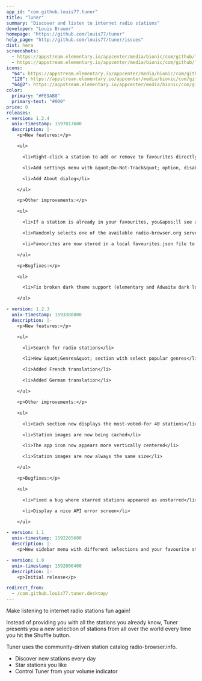 ```yaml
---
app_id: "com.github.louis77.tuner"
title: "Tuner"
summary: "Discover and listen to internet radio stations"
developer: "Louis Brauer"
homepage: "https://github.com/louis77/tuner"
help_page: "http://github.com/louis77/tuner/issues"
dist: hera
screenshots:
  - https://appstream.elementary.io/appcenter/media/bionic/com/github/louis77.tuner/1CC7F23F602954A1ADE36E90217EBF0D/screenshots/image-1_orig.png
  - https://appstream.elementary.io/appcenter/media/bionic/com/github/louis77.tuner/1CC7F23F602954A1ADE36E90217EBF0D/screenshots/image-2_orig.png
icons:
  "64": https://appstream.elementary.io/appcenter/media/bionic/com/github/louis77.tuner/1CC7F23F602954A1ADE36E90217EBF0D/icons/64x64/com.github.louis77.tuner_com.github.louis77.tuner.png
  "128": https://appstream.elementary.io/appcenter/media/bionic/com/github/louis77.tuner/1CC7F23F602954A1ADE36E90217EBF0D/icons/128x128/com.github.louis77.tuner_com.github.louis77.tuner.png
  "64@2": https://appstream.elementary.io/appcenter/media/bionic/com/github/louis77.tuner/1CC7F23F602954A1ADE36E90217EBF0D/icons/64x64@2/com.github.louis77.tuner_com.github.louis77.tuner.png
color:
  primary: "#FE9AB8"
  primary-text: "#000"
price: 0
releases:
- version: 1.2.4
  unix-timestamp: 1597017600
  description: |-
    <p>New features:</p>

    <ul>

      <li>Right-click a station to add or remove to favourites directly</li>

      <li>Add settings menu with &quot;Do-Not-Track&quot; option, disables sending station listening events to radio-browser.org</li>

      <li>Add About dialog</li>

    </ul>

    <p>Other improvements:</p>

    <ul>

      <li>If a station is already in your favourites, you&apos;ll see a little star in the title</li>

      <li>Randomly selects one of the available radio-browser.org servers (was always de1 before)</li>

      <li>Favourites are now stored in a local favourites.json file to improve app startup time</li>

    </ul>

    <p>Bugfixes:</p>

    <ul>

      <li>Fix broken dark theme support (elementary and Adwaita dark look fine now)</li>

    </ul>

- version: 1.2.3
  unix-timestamp: 1593388800
  description: |-
    <p>New features:</p>

    <ul>

      <li>Search for radio stations</li>

      <li>New &quot;Genres&quot; section with select popular genres</li>

      <li>Added French translation</li>

      <li>Added German translation</li>

    </ul>

    <p>Other improvements:</p>

    <ul>

      <li>Each section now displays the most-voted-for 40 stations</li>

      <li>Station images are now being cached</li>

      <li>The app icon now appears more vertically centered</li>

      <li>Station images are now always the same size</li>

    </ul>

    <p>Bugfixes:</p>

    <ul>

      <li>Fixed a bug where starred stations appeared as unstarred</li>

      <li>Display a nice API error screen</li>

    </ul>

- version: 1.1
  unix-timestamp: 1592265600
  description: |-
    <p>New sidebar menu with different selections and your favourite stations.</p>

- version: 1.0
  unix-timestamp: 1592006400
  description: |-
    <p>Initial release</p>

redirect_from:
  - /com.github.louis77.tuner.desktop/
---
```

<p>Make listening to internet radio stations fun again!</p>
<p>Instead of providing you with all the stations you already know,
       Tuner presents you a new selection of stations from all over the world
       every time you hit the Shuffle button.</p>
<p>Tuner uses the community-driven station catalog radio-browser.info.</p>
<ul>
  <li>Discover new stations every day</li>
  <li>Star stations you like</li>
  <li>Control Tuner from your volume indicator</li>
</ul>
